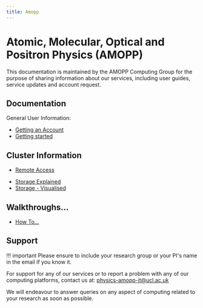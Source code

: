 ```yaml
---
title: Amopp
---
```


# Atomic, Molecular, Optical and Positron Physics (AMOPP)

This documentation is maintained by the AMOPP Computing Group for the purpose of sharing information about our services, including user guides,
service updates and account request.

## Documentation

General User Information:

- [Getting an Account](account-services.md)
- [Getting started](getting-started.md)


## Cluster Information
- [Remote Access](remote-access.md)
<!-- - [Software List](theory/software-list.md) -->
- [Storage Explained](storage/index.md)
- [Storage - Visualised](theory/storage-map.md)

<!-- - [Planned Outages](theory/planned-outages.md) -->

## Walkthroughs...

- [How To...](howto.md)


## Support

!!! important
    Please ensure to include your research group or your PI's name in the email if you know it.

For support for any of our services or to report a problem with any of our computing platforms, contact us at: [physics-amopp-it@ucl.ac.uk](mailto:physics-amopp-it@ucl.ac.uk)

We will endeavour to answer queries on any aspect of computing related to your research as soon as possible.